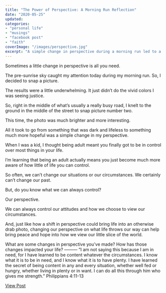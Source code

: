 ```yaml
---
title: "The Power of Perspective: A Morning Run Reflection"
date: "2020-05-25"
updated:
categories: 
- "personal life"
- "musings"
- "facebook post"
- "faith"
coverImage: "/images/perspective.jpg"
excerpt: "A simple change in perspective during a morning run led to a profound realization about life and how we choose to view our circumstances."
---
```

Sometimes a little change in perspective is all you need. 

The pre-sunrise sky caught my attention today during my morning run. So, I decided to snap a picture. 

The results were a little underwhelming. It just didn’t do the vivid colors I was seeing justice.

So, right in the middle of what’s usually a really busy road, I knelt to the ground in the middle of the street to snap picture number two. 

This time, the photo was much brighter and more interesting.

All it took to go from something that was dark and lifeless to something much more hopeful was a simple change in my perspective. 

When I was a kid, I thought being adult meant you finally got to be in control over most things in your life.

I’m learning that being an adult actually means you just become much more aware of how little of life you can control. 

So often, we can’t change our situations or our circumstances. We certainly can’t change our past. 

But, do you know what we can always control?

Our perspective. 

We can always control our attitudes and how we choose to view our circumstances. 

And, just like how a shift in perspective could bring life into an otherwise drab photo, changing our perspective on what life throws our way can help bring peace and hope into how we view our little slice of the world. 

What are some changes in perspective you’ve made? How has those changes impacted your life?
———
“I am not saying this because I am in need, for I have learned to be content whatever the circumstances. I know what it is to be in need, and I know what it is to have plenty. I have learned the secret of being content in any and every situation, whether well fed or hungry, whether living in plenty or in want. I can do all this through him who gives me strength.”
‭‭Philippians‬ ‭4:11-13‬ ‭

<a href="https://www.facebook.com/jimmy.lemon/posts/pfbid02ummj3sEUrbzhRrEpTUTB9SYTBVWKmqDh9XXFmmCQ3gKSNB3iAPfFQS93wG5VAJ3Zl" target="_blank" class="button facebook">View Post</a>
